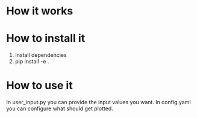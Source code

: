 # How it works




# How to install it

1. Install dependencies
2. pip install -e .

# How to use it

In user_input.py you can provide the input values you want.
In config.yaml you can configure what should get plotted.
